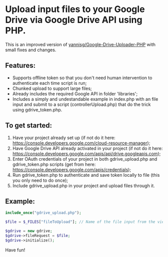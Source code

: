 # Upload input files to your Google Drive via Google Drive API using PHP.

This is an improved version of [yannisg/Google-Drive-Uploader-PHP](https://github.com/yannisg/Google-Drive-Uploader-PHP) with small fixes and changes.

## Features:
- Supports offline token so that you don't need human intervention to authenticate each time script is run;
- Chunked upload to support large files;
- Already includes the required Google API in folder 'libraries';
- Includes a simply and undestandable example in index.php with an file input and submit to a script (controllerUpload.php) that do the trick using gdrive_token.php.

## To get started:
1. Have your project already set up (if not do it here: https://console.developers.google.com/cloud-resource-manager);
2. Have Google Drive API already activated in your project (if not do it here: https://console.developers.google.com/apis/api/drive.googleapis.com);
3. Enter OAuth credentials of your project in both gdrive_upload.php and gdrive_token.php scripts (get from here: https://console.developers.google.com/apis/credentials);
4. Run gdrive_token.php to authenticate and save token locally to file (this you only need to do once);
5. Include gdrive_upload.php in your project and upload files through it. 

## Example:
```php
include_once("gdrive_upload.php");

$file = $_FILES["fileToUpload"]; // Name of the file input from the view page

$gdrive = new gdrive;
$gdrive->fileRequest = $file;
$gdrive->initialize();
```

Have fun!